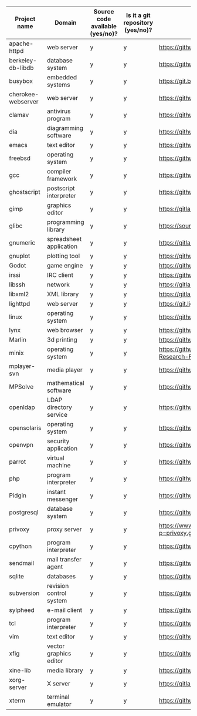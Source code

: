 Project name       | Domain                  | Source code available (**y**es/**n**o)? | Is it a git repository (**y**es/**n**o)? | Repository URL                                               | Clone URL                                          | Estimated number of commits
-------------------|-------------------------|-----------------------------------------|------------------------------------------|--------------------------------------------------------------|----------------------------------------------------|-----------------------------
apache-httpd       | web server              | y                                       | y                                        | https://github.com/apache/httpd                              | https://github.com/DiffDetective/httpd.git         | 32,927
berkeley-db-libdb  | database system         | y                                       | y                                        | https://github.com/berkeleydb/libdb                          | https://github.com/DiffDetective/libdb.git         | 7
busybox            | embedded systems        | y                                       | y                                        | https://git.busybox.net/busybox                              | https://github.com/DiffDetective/busybox           | 17,447
cherokee-webserver | web server              | y                                       | y                                        | https://github.com/cherokee/webserver                        | https://github.com/DiffDetective/webserver.git     | 5,853
clamav             | antivirus program       | y                                       | y                                        | https://github.com/Cisco-Talos/clamav                        | https://github.com/DiffDetective/clamav.git        | 10,656
dia                | diagramming software    | y                                       | y                                        | https://github.com/GNOME/dia                                 | https://github.com/DiffDetective/dia.git           | 6,666
emacs              | text editor             | y                                       | y                                        | https://github.com/emacs-mirror/emacs                        | https://github.com/DiffDetective/emacs.git         | 153,926
freebsd            | operating system        | y                                       | y                                        | https://github.com/freebsd/freebsd-src                       | https://github.com/DiffDetective/freebsd-src.git   | 271,937
gcc                | compiler framework      | y                                       | y                                        | https://github.com/gcc-mirror/gcc                            | https://github.com/DiffDetective/gcc.git           | 191,255
ghostscript        | postscript interpreter  | y                                       | y                                        | https://github.com/ArtifexSoftware/ghostpdl                  | https://github.com/DiffDetective/ghostpdl.git      | 22,137
gimp               | graphics editor         | y                                       | y                                        | https://gitlab.gnome.org/GNOME/gimp                          | https://github.com/DiffDetective/gimp.git          | 47,782
glibc              | programming library     | y                                       | y                                        | https://sourceware.org/git/?p=glibc.git                      | https://github.com/DiffDetective/glibc.git         | 38,318
gnumeric           | spreadsheet application | y                                       | y                                        | https://gitlab.gnome.org/GNOME/gnumeric                      | https://github.com/DiffDetective/gnumeric.git      | 24,134
gnuplot            | plotting tool           | y                                       | y                                        | https://github.com/gnuplot/gnuplot                           | https://github.com/DiffDetective/gnuplot.git       | 11,748
Godot              | game engine             | y                                       | y                                        | https://github.com/godotengine/godot                         | https://github.com/DiffDetective/godot.git         | 40,742
irssi              | IRC client              | y                                       | y                                        | https://github.com/irssi/irssi                               | https://github.com/DiffDetective/irssi.git         | 6,346
libssh             | network                 | y                                       | y                                        | https://gitlab.com/libssh/libssh-mirror                      | https://github.com/DiffDetective/libssh.git        | 5,349
libxml2            | XML library             | y                                       | y                                        | https://gitlab.gnome.org/GNOME/libxml2                       | https://github.com/DiffDetective/libxml2.git       | 5,130
lighttpd           | web server              | y                                       | y                                        | https://git.lighttpd.net/lighttpd/lighttpd1.4                | https://github.com/DiffDetective/lighttpd.git      | 4,431
linux              | operating system        | y                                       | y                                        | https://github.com/torvalds/linux                            | https://github.com/DiffDetective/linux.git         | 1,072,142
lynx               | web browser             | y                                       | y                                        | https://github.com/lynx/lynx                                 | https://github.com/DiffDetective/lynx.git          | 125
Marlin             | 3d printing             | y                                       | y                                        | https://github.com/MarlinFirmware/Marlin                     | https://github.com/DiffDetective/Marlin.git        | 19,258
minix              | operating system        | y                                       | y                                        | https://github.com/Stichting-MINIX-Research-Foundation/minix | https://github.com/DiffDetective/minix.git         | 7,153
mplayer-svn        | media player            | y                                       | y                                        | https://github.com/pigoz/mplayer-svn                         | https://github.com/DiffDetective/mplayer-svn.git   | 37,992
MPSolve            | mathematical software   | y                                       | y                                        | https://github.com/robol/MPSolve                             | https://github.com/DiffDetective/MPSolve.git       | 1,773
openldap           | LDAP directory service  | y                                       | y                                        | https://github.com/openldap/openldap                         | https://github.com/DiffDetective/openldap.git      | 23,928
opensolaris        | operating system        | y                                       | y                                        | https://github.com/kofemann/opensolaris                      | https://github.com/DiffDetective/opensolaris.git   | 11,422
openvpn            | security application    | y                                       | y                                        | https://github.com/OpenVPN/openvpn                           | https://github.com/DiffDetective/openvpn.git       | 3,118
parrot             | virtual machine         | y                                       | y                                        | https://github.com/parrot/parrot                             | https://github.com/DiffDetective/parrot.git        | 49,989
php                | program interpreter     | y                                       | y                                        | https://github.com/php/php-src                               | https://github.com/DiffDetective/php-src.git       | 127,609
Pidgin             | instant messenger       | y                                       | y                                        | https://github.com/Intika-Pidgin/Pidgin                      | https://github.com/DiffDetective/Pidgin.git        | 40,097
postgresql         | database system         | y                                       | y                                        | https://github.com/postgres/postgres                         | https://github.com/DiffDetective/postgres.git      | 52,881
privoxy            | proxy server            | y                                       | y                                        | https://www.privoxy.org/gitweb/?p=privoxy.git;a=summary      | https://github.com/DiffDetective/privoxy.git       | 7,558
cpython            | program interpreter     | y                                       | y                                        | https://github.com/python/cpython                            | https://github.com/DiffDetective/cpython.git       | 112,096
sendmail           | mail transfer agent     | y                                       | y                                        | https://github.com/guileen/node-sendmail                     | https://github.com/DiffDetective/node-sendmail.git | 86
sqlite             | databases               | y                                       | y                                        | https://github.com/smparkes/sqlite                           | https://github.com/DiffDetective/sqlite.git        | 8,664
subversion         | revision control system | y                                       | y                                        | https://github.com/apache/subversion                         | https://github.com/DiffDetective/subversion.git    | 60,030
sylpheed           | e-mail client           | y                                       | y                                        | https://github.com/jan0sch/sylpheed                          | https://github.com/DiffDetective/sylpheed.git      | 2,682
tcl                | program interpreter     | y                                       | y                                        | https://github.com/tcltk/tcl                                 | https://github.com/DiffDetective/tcl.git           | 24,396
vim                | text editor             | y                                       | y                                        | https://github.com/vim/vim                                   | https://github.com/DiffDetective/vim.git           | 15,274
xfig               | vector graphics editor  | y                                       | y                                        | https://github.com/hhoeflin/xfig                             | https://github.com/DiffDetective/xfig.git          | 9
xine-lib           | media library           | y                                       | y                                        | https://github.com/rpmfusion/xine-lib                        | https://github.com/DiffDetective/xine-lib.git      | 114
xorg-server        | X server                | y                                       | y                                        | https://gitlab.freedesktop.org/xorg/xserver                  | https://github.com/DiffDetective/xorg-server.git   | 17,786
xterm              | terminal emulator       | y                                       | y                                        | https://github.com/Maximus5/xterm                            | https://github.com/DiffDetective/xterm.git         | 112
